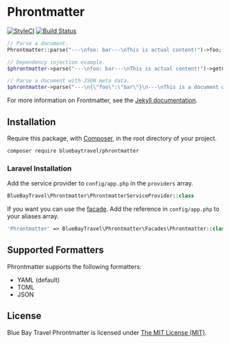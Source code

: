 # Phrontmatter

[![StyleCI](https://styleci.io/repos/47688815/shield)](https://styleci.io/repos/47688815)
[![Build Status](https://img.shields.io/travis/BlueBayTravel/Phrontmatter.svg?style=flat-square)](https://travis-ci.org/BlueBayTravel/Phrontmatter)

```php
// Parse a document.
Phrontmatter::parse("---\nfoo: bar---\nThis is actual content!")->foo;

// Dependency injection example.
$phrontmatter->parse("---\nfoo: bar---\nThis is actual content!")->getContent();

// Parse a document with JSON meta data.
$phrontmatter->parse("---\n{\"foo\":\"bar\"}\n---\nThis is a document with JSON!", Phrontmatter::JSON)->getData();
````

For more information on Frontmatter, see the [Jekyll documentation](http://jekyllrb.com/docs/frontmatter/).

## Installation

Require this package, with [Composer](https://getcomposer.org/), in the root directory of your project.

```bash
composer require bluebaytravel/phrontmatter
```

### Laravel Installation

Add the service provider to `config/app.php` in the `providers` array.

```php
BlueBayTravel\Phrontmatter\PhrontmatterServiceProvider::class
```

If you want you can use the [facade](http://laravel.com/docs/facades). Add the reference in `config/app.php` to your aliases array.

```php
'Phrontmatter' => BlueBayTravel\Phrontmatter\Facades\Phrontmatter::class
```

## Supported Formatters

Phrontmatter supports the following formatters:

- YAML (default)
- TOML
- JSON

## License

Blue Bay Travel Phrontmatter is licensed under [The MIT License (MIT)](LICENSE).
